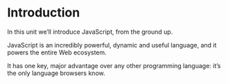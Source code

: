 # Introduction

In this unit we’ll introduce JavaScript, from the ground up.

JavaScript is an incredibly powerful, dynamic and useful language, and it powers the entire Web ecosystem.

It has one key, major advantage over any other programming language: it’s the only language browsers know.

